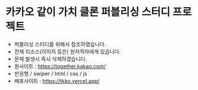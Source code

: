 # 카카오 같이 가치 클론 퍼블리싱 스터디 프로젝트

- 퍼블리싱 스터디를 위해서 참조하였습니다.
- 전체 리소스(이미지 등은) 원저작자에게 있습니다.
- 문제 발생시 즉시 삭제하겠습니다.
- 원사이트 : https://together.kakao.com/
- 반응형 / swiper / html / css / js
- 배포사이트 : https://tkko.vercel.app/
